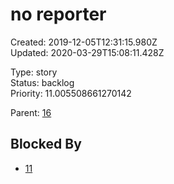 # no reporter

Created: 2019-12-05T12:31:15.980Z  
Updated: 2020-03-29T15:08:11.428Z

Type: story  
Status: backlog  
Priority: 11.005508661270142

Parent: [16](16.md "new title")

## Blocked By
- [11](11.md "Edited title")
